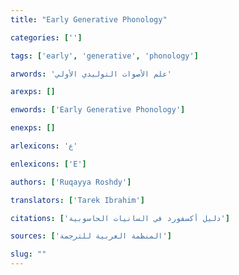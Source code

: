 ```yaml
---
title: "Early Generative Phonology"

categories: ['']

tags: ['early', 'generative', 'phonology']

arwords: 'علم اﻷصوات التوليدي اﻷولي'

arexps: []

enwords: ['Early Generative Phonology']

enexps: []

arlexicons: 'ع'

enlexicons: ['E']

authors: ['Ruqayya Roshdy']

translators: ['Tarek Ibrahim']

citations: ['دليل أكسفورد في السانيات الحاسوبية']

sources: ['المنظمة العربية للترجمة']

slug: ""
---
```

